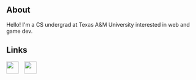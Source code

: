 

## About
Hello! I'm a CS undergrad at Texas A&M University interested in web and game dev.

## Links
[<img height="32" width="32" src="https://cdn.simpleicons.org/gmail/black/white"/>](mailto:hanna.marie.harmon@gmail.com) &ensp; [<img height="32" width="32" src="https://cdn.simpleicons.org/linkedin/black/white"/>](https://www.linkedin.com/in/hanna-harmon/)


<!--
**hannaharmon/hannaharmon** is a ✨ _special_ ✨ repository because its `README.md` (this file) appears on your GitHub profile.

Here are some ideas to get you started:

- 🔭 I’m currently working on ...
- 🌱 I’m currently learning ...
- 👯 I’m looking to collaborate on ...
- 🤔 I’m looking for help with ...
- 💬 Ask me about ...
- 📫 How to reach me: ...
- 😄 Pronouns: ...
- ⚡ Fun fact: ...
-->

